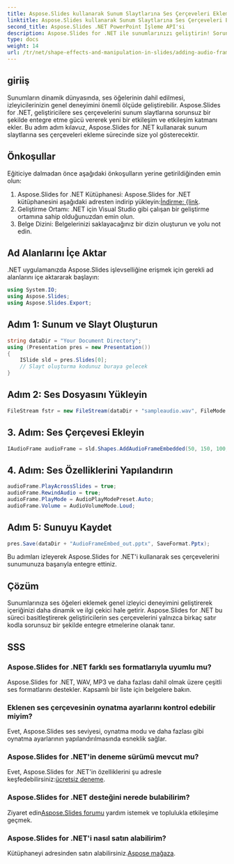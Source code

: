 ```yaml
---
title: Aspose.Slides kullanarak Sunum Slaytlarına Ses Çerçeveleri Ekleme
linktitle: Aspose.Slides kullanarak Sunum Slaytlarına Ses Çerçeveleri Ekleme
second_title: Aspose.Slides .NET PowerPoint İşleme API'si
description: Aspose.Slides for .NET ile sunumlarınızı geliştirin! Sorunsuz bir şekilde ses çerçeveleri eklemeyi öğrenin ve hedef kitlenizin daha önce hiç olmadığı kadar ilgisini çekin.
type: docs
weight: 14
url: /tr/net/shape-effects-and-manipulation-in-slides/adding-audio-frames/
---
```

## giriiş
Sunumların dinamik dünyasında, ses öğelerinin dahil edilmesi, izleyicilerinizin genel deneyimini önemli ölçüde geliştirebilir. Aspose.Slides for .NET, geliştiricilere ses çerçevelerini sunum slaytlarına sorunsuz bir şekilde entegre etme gücü vererek yeni bir etkileşim ve etkileşim katmanı ekler. Bu adım adım kılavuz, Aspose.Slides for .NET kullanarak sunum slaytlarına ses çerçeveleri ekleme sürecinde size yol gösterecektir.
## Önkoşullar
Eğiticiye dalmadan önce aşağıdaki önkoşulların yerine getirildiğinden emin olun:
1.  Aspose.Slides for .NET Kütüphanesi: Aspose.Slides for .NET kütüphanesini aşağıdaki adresten indirip yükleyin:[İndirme: {link](https://releases.aspose.com/slides/net/).
2. Geliştirme Ortamı: .NET için Visual Studio gibi çalışan bir geliştirme ortamına sahip olduğunuzdan emin olun.
3. Belge Dizini: Belgelerinizi saklayacağınız bir dizin oluşturun ve yolu not edin.
## Ad Alanlarını İçe Aktar
.NET uygulamanızda Aspose.Slides işlevselliğine erişmek için gerekli ad alanlarını içe aktararak başlayın:
```csharp
using System.IO;
using Aspose.Slides;
using Aspose.Slides.Export;
```
## Adım 1: Sunum ve Slayt Oluşturun
```csharp
string dataDir = "Your Document Directory";
using (Presentation pres = new Presentation())
{
    ISlide sld = pres.Slides[0];
    // Slayt oluşturma kodunuz buraya gelecek
}
```
## Adım 2: Ses Dosyasını Yükleyin
```csharp
FileStream fstr = new FileStream(dataDir + "sampleaudio.wav", FileMode.Open, FileAccess.Read);
```
## 3. Adım: Ses Çerçevesi Ekleyin
```csharp
IAudioFrame audioFrame = sld.Shapes.AddAudioFrameEmbedded(50, 150, 100, 100, fstr);
```
## 4. Adım: Ses Özelliklerini Yapılandırın
```csharp
audioFrame.PlayAcrossSlides = true;
audioFrame.RewindAudio = true;
audioFrame.PlayMode = AudioPlayModePreset.Auto;
audioFrame.Volume = AudioVolumeMode.Loud;
```
## Adım 5: Sunuyu Kaydet
```csharp
pres.Save(dataDir + "AudioFrameEmbed_out.pptx", SaveFormat.Pptx);
```
Bu adımları izleyerek Aspose.Slides for .NET'i kullanarak ses çerçevelerini sunumunuza başarıyla entegre ettiniz.
## Çözüm
Sunumlarınıza ses öğeleri eklemek genel izleyici deneyimini geliştirerek içeriğinizi daha dinamik ve ilgi çekici hale getirir. Aspose.Slides for .NET bu süreci basitleştirerek geliştiricilerin ses çerçevelerini yalnızca birkaç satır kodla sorunsuz bir şekilde entegre etmelerine olanak tanır.
## SSS
### Aspose.Slides for .NET farklı ses formatlarıyla uyumlu mu?
Aspose.Slides for .NET, WAV, MP3 ve daha fazlası dahil olmak üzere çeşitli ses formatlarını destekler. Kapsamlı bir liste için belgelere bakın.
### Eklenen ses çerçevesinin oynatma ayarlarını kontrol edebilir miyim?
Evet, Aspose.Slides ses seviyesi, oynatma modu ve daha fazlası gibi oynatma ayarlarının yapılandırılmasında esneklik sağlar.
### Aspose.Slides for .NET'in deneme sürümü mevcut mu?
 Evet, Aspose.Slides for .NET'in özelliklerini şu adresle keşfedebilirsiniz:[ücretsiz deneme](https://releases.aspose.com/).
### Aspose.Slides for .NET desteğini nerede bulabilirim?
 Ziyaret edin[Aspose.Slides forumu](https://forum.aspose.com/c/slides/11) yardım istemek ve toplulukla etkileşime geçmek.
### Aspose.Slides for .NET'i nasıl satın alabilirim?
 Kütüphaneyi adresinden satın alabilirsiniz.[Aspose mağaza](https://purchase.aspose.com/buy).